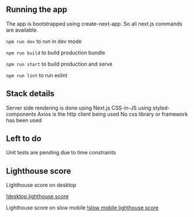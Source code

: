 ## Running the app

The app is bootstrapped using create-next-app. So all next.js commands are available. 

```npm run dev``` to run in dev mode

```npm run build``` to build production bundle

```npm run start``` to build production and serve

```npm run lint``` to run eslint


## Stack details

Server side rendering is done using Next.js
CSS-in-JS using styled-components
Axios is the http client being used
No css library or framework has been used

## Left to do

Unit tests are pending due to time constraints


## Lighthouse score
Lighthouse score on desktop

[!desktop lighthouse score](https://ibb.co/HqYbjWh)

Lighthouse score on slow mobile
[!slow mobile lighthouse score](https://ibb.co/vx6JqH4)



